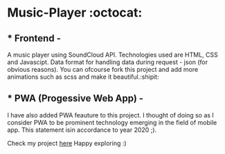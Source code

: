 <h1>Music-Player :octocat:</h1>
<h2>* Frontend - </h2>
A music player using SoundCloud API.
Technologies used are HTML, CSS and Javascipt. Data format for handling data during request - json (for obvious reasons).
You can ofcourse fork this project and add more animations such as scss and make it beautiful.:shipit:

<h2>* PWA (Progessive Web App) - </h2>
I have also added PWA feauture to this project. I thought of doing so as I consider PWA to be prominent technology emerging in the field of mobile app. This statement isin accordance to year 2020 ;).

Check my project [here](https://shreyansh-05.github.io/Music-Player/)
Happy exploring :)  
